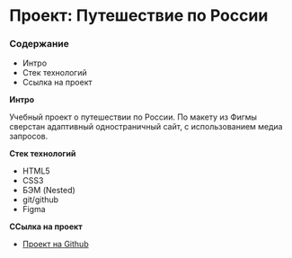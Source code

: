 # Проект: Путешествие по России

### Содержание
* Интро
* Стек технологий
* Ссылка на проект

**Интро**

Учебный проект о путешествии по России. По макету из Фигмы сверстан адаптивный одностраничный сайт, с использованием медиа запросов.


**Стек технологий**

* HTML5
* CSS3
* БЭМ (Nested)
* git/github
* Figma


**ССылка на проект**

* [Проект на Github](https://github.com/yandex-praktikum/russian-travel)



